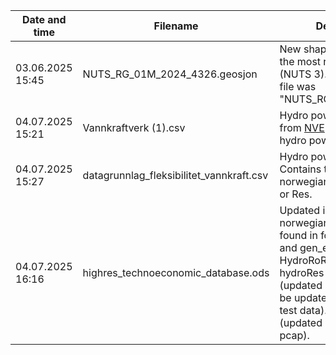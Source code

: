 | Date and time | Filename | Description of changes | Hash of file (SHA256) |
|---------------|----------|------------------------|-----------------------|
|03.06.2025 15:45 | NUTS_RG_01M_2024_4326.geosjon | New shapefile (NUTS 2024) including the most recent Norwegian counties (NUTS 3). From [EuroStat](https://ec.europa.eu/eurostat/web/gisco/geodata/statistical-units/territorial-units-statistics). The replaced file was "NUTS_RG_01M_2021_4326.geosjon". |  DD650AD1AA4ED3F86F0A524B759C089C9801EFDCA4617759489991D53F803D49 |
|04.07.2025 15:21 | Vannkraftverk (1).csv | Hydro power database for Norway from [NVE](https://www.nve.no/energi/energisystem/vannkraft/vannkraftdatabase/#:~:text=Vannkraftdatabasen%20inneholder%20informasjon%20om%20utbygde%20kraftverk%2C%20pumpekraftverk%20og,Data%20kan%20ogs%C3%A5%20lastes%20ned%20fra%20API%20her.). Contains the county of each hydro power plant. | FDBDF60C71909B4009C46B98C8299BA13AFB779D67A7F0FDC70C63061BE6E736 |
|04.07.2025 15:27 | datagrunnlag_fleksibilitet_vannkraft.csv | Hydro power database from [NVE](https://view.officeapps.live.com/op/view.aspx?src=https%3A%2F%2Fwww.nve.no%2Fmedia%2F14951%2Fdatagrunnlag_fleksibilitet_vannkraft.xlsx&wdOrigin=BROWSELINK). Contains the clasification of all norwegian hydro power plants into RoR or Res. | CDEF7FC2B6F804A081318FEA53FB115B02426AF279511A32801D6EB6B45563F6 |
|04.07.2025 16:16| highres_technoeconomic_database.ods | Updated input parameter for new norwegian counties. Changes are found in following sheets: gen_lim_z and gen_exists_z (updated numbers for HydroRoR, HydroRes pcap, and hydroRes ecap). transmission_allowed (updated links_cap. links_dist needs to be updated, currently only contains test data). store_exist_z and store_lim_z (updated Pumped Hydro ecap and pcap). | FC49033262D867340B835A0758769642752C1B0D26174CEF7788D75AFE138C46 |